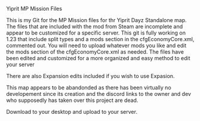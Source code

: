 Yiprit
MP Mission Files

This is my Git for the MP Mission files for thr Yiprit Dayz Standalone map. The files that are included 
with the mod from Steam are incomplete and appear to be customized for a specific server.
This git is fully working on 1.23 that include split types and a mods section in the cfgEconomyCore.xml,
commented out. You will need to upload whatever mods you like and edit the mods section of the cfgEconomyCore.xml
as needed. The files have been edited and customized for a more organized and easy method to edit your server

There are also Expansion edits included if you wish to use Expasion. 

This map appears to be abandonded as there has been virtually no developement since its creation and the discord links 
to the owner and dev who supposedly has taken over this project are dead.

Download to your desktop and upload to your server. 
